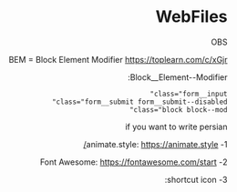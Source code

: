 # WebFiles


OBS

  BEM = Block Element Modifier
        https://toplearn.com/c/xGjr

  Block__Element--Modifier:

    class="form__input"
    class="form__submit form__submit--disabled"
    class="block block--mod"


if you want to write persian 
    <html lang="fa" dir="rtl">


1- animate.style:
        https://animate.style/

2- Font Awesome:
        https://fontawesome.com/start

3- shortcut icon:
        <link rel="shortcut icon" href="images/pineapple.jpg">
